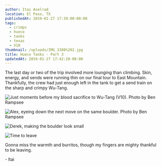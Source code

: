 ```yaml
---
author: Itai Axelrad
location: El Paso, TX
publishedAt: 2019-01-27 17:39:00-08:00
tags:
  - crimps
  - hueco
  - tanks
  - texas
  - V10
thumbnail: /uploads/IMG_3388%202.jpg
title: Hueco Tanks - Part 3
updatedAt: 2019-01-27 17:42:20-08:00
---
```


The last day or two of the trip involved more lounging than climbing. Skin, energy, and sends were running thin on our final tour to East Mountain. Thankfully, the crew had just enough left in the tank to get a send train on the sharp and crimpy Wu-Tang.

![Just moments before my blood sacrifice to Wu-Tang (V10). Photo by Ben Rampsee](/uploads/IMG_3388%202.jpg)

![Alex, eyeing down the next move on the same boulder. Photo by Ben Rampsee](/uploads/IMG_3350.jpg)

![Derek, making the boulder look small](/uploads/IMG_0103%202.jpg)

![Time to leave](/uploads/IMG_0105.jpg)

Gonna miss the warmth and burritos, though my fingers are mighty thankful to be leaving.

\- Itai
